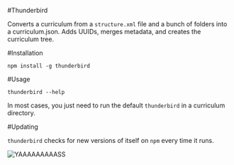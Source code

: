 #Thunderbird

Converts a curriculum from a `structure.xml` file and a bunch of folders
into a curriculum.json. Adds UUIDs, merges metadata, and creates the
curriculum tree.

#Installation

    npm install -g thunderbird
  
#Usage

    thunderbird --help

In most cases, you just need to run the default `thunderbird` in a curriculum directory.

#Updating

`thunderbird` checks for new versions of itself on `npm` every time it runs.

![YAAAAAAAAASS](https://cloud.githubusercontent.com/assets/297455/4094915/97958bd4-2fad-11e4-9e94-64d06a5f7e1f.jpg)
